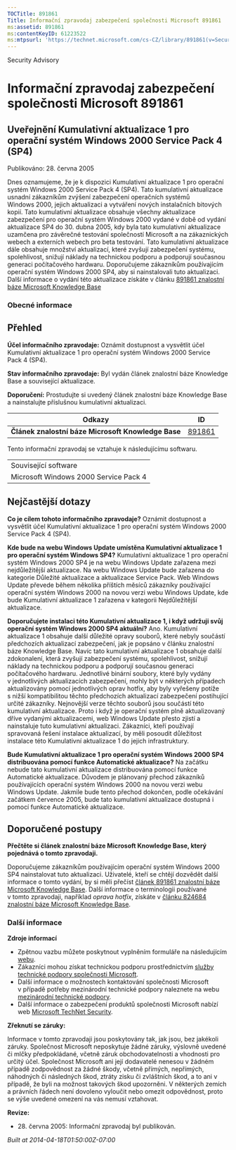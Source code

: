 ```yaml
---
TOCTitle: 891861
Title: Informační zpravodaj zabezpečení společnosti Microsoft 891861
ms:assetid: 891861
ms:contentKeyID: 61223522
ms:mtpsurl: 'https://technet.microsoft.com/cs-CZ/library/891861(v=Security.10)'
---
```


Security Advisory

Informační zpravodaj zabezpečení společnosti Microsoft 891861
=============================================================

Uveřejnění Kumulativní aktualizace 1 pro operační systém Windows 2000 Service Pack 4 (SP4)
------------------------------------------------------------------------------------------

Publikováno: 28. června 2005

Dnes oznamujeme, že je k dispozici Kumulativní aktualizace 1 pro operační systém Windows 2000 Service Pack 4 (SP4). Tato kumulativní aktualizace usnadní zákazníkům zvýšení zabezpečení operačních systémů Windows 2000, jejich aktualizaci a vytváření nových instalačních bitových kopií.
Tato kumulativní aktualizace obsahuje všechny aktualizace zabezpečení pro operační systém Windows 2000 vydané v době od vydání aktualizace SP4 do 30. dubna 2005, kdy byla tato kumulativní aktualizace uzamčena pro závěrečné testování společností Microsoft a na zákaznických webech a externích webech pro beta testování. Tato kumulativní aktualizace dále obsahuje množství aktualizací, které zvyšují zabezpečení systému, spolehlivost, snižují náklady na technickou podporu a podporují současnou generaci počítačového hardwaru.
Doporučujeme zákazníkům používajícím operační systém Windows 2000 SP4, aby si nainstalovali tuto aktualizaci. Další informace o vydání této aktualizace získáte v článku [891861 znalostní báze Microsoft Knowledge Base](http://support.microsoft.com/kb/891861)

### Obecné informace

Přehled
-------

<span></span>
**Účel informačního zpravodaje:** Oznámit dostupnost a vysvětlit účel Kumulativní aktualizace 1 pro operační systém Windows 2000 Service Pack 4 (SP4).

**Stav informačního zpravodaje:** Byl vydán článek znalostní báze Knowledge Base a související aktualizace.

**Doporučení:** Prostudujte si uvedený článek znalostní báze Knowledge Base a nainstalujte příslušnou kumulativní aktualizaci.

| Odkazy                                             | ID                                               |
|----------------------------------------------------|--------------------------------------------------|
| **Článek znalostní báze Microsoft Knowledge Base** | [891861](http://support.microsoft.com/kb/891861) |

Tento informační zpravodaj se vztahuje k následujícímu softwaru.

|                                       |
|---------------------------------------|
| Související software                  |
| Microsoft Windows 2000 Service Pack 4 |

Nejčastější dotazy
------------------

<span></span>
**Co je cílem tohoto informačního zpravodaje?**
Oznámit dostupnost a vysvětlit účel Kumulativní aktualizace 1 pro operační systém Windows 2000 Service Pack 4 (SP4).

**Kde bude na webu Windows Update umístěna Kumulativní aktualizace 1 pro operační systém Windows SP4?**
Kumulativní aktualizace 1 pro operační systém Windows 2000 SP4 je na webu Windows Update zařazena mezi nejdůležitější aktualizace. Na webu Windows Update bude zařazena do kategorie Důležité aktualizace a aktualizace Service Pack. Web Windows Update převede během několika příštích měsíců zákazníky používající operační systém Windows 2000 na novou verzi webu Windows Update, kde bude Kumulativní aktualizace 1 zařazena v kategorii Nejdůležitější aktualizace.

**Doporučujete instalaci této Kumulativní aktualizace 1, i když udržuji svůj operační systém Windows 2000 SP4 aktuální?**
Ano. Kumulativní aktualizace 1 obsahuje další důležité opravy souborů, které nebyly součástí předchozích aktualizací zabezpečení, jak je popsáno v článku znalostní báze Knowledge Base. Navíc tato kumulativní aktualizace 1 obsahuje další zdokonalení, která zvyšují zabezpečení systému, spolehlivost, snižují náklady na technickou podporu a podporují současnou generaci počítačového hardwaru. Jednotlivé binární soubory, které byly vydány v jednotlivých aktualizacích zabezpečení, mohly být v některých případech aktualizovány pomocí jednotlivých oprav hotfix, aby byly vyřešeny potíže s nižší kompatibilitou těchto předchozích aktualizací zabezpečení postihující určité zákazníky. Nejnovější verze těchto souborů jsou součástí této kumulativní aktualizace.
Proto i když je operační systém plně aktualizovaný dříve vydanými aktualizacemi, web Windows Update přesto zjistí a nainstaluje tuto kumulativní aktualizaci. Zákazníci, kteří používají spravovaná řešení instalace aktualizací, by měli posoudit důležitost instalace této Kumulativní aktualizace 1 do jejich infrastruktury.

**Bude Kumulativní aktualizace 1 pro operační systém Windows 2000 SP4 distribuována pomocí funkce Automatické aktualizace?**
Na začátku nebude tato kumulativní aktualizace distribuována pomocí funkce Automatické aktualizace. Důvodem je plánovaný přechod zákazníků používajících operační systém Windows 2000 na novou verzi webu Windows Update. Jakmile bude tento přechod dokončen, podle očekávání začátkem července 2005, bude tato kumulativní aktualizace dostupná i pomocí funkce Automatické aktualizace.

Doporučené postupy
------------------

<span></span>
**Přečtěte si článek znalostní báze Microsoft Knowledge Base, který pojednává o tomto zpravodaji.**

Doporučujeme zákazníkům používajícím operační systém Windows 2000 SP4 nainstalovat tuto aktualizaci. Uživatelé, kteří se chtějí dozvědět další informace o tomto vydání, by si měli přečíst [článek 891861 znalostní báze Microsoft Knowledge Base](http://support.microsoft.com/kb/891861).
Další informace o terminologii používané v tomto zpravodaji, například *oprava hotfix*, získáte v [článku 824684 znalostní báze Microsoft Knowledge Base](http://support.microsoft.com/kb/824684).

### Další informace

**Zdroje informací**

-   Zpětnou vazbu můžete poskytnout vyplněním formuláře na následujícím [webu](https://support.microsoft.com/common/survey.aspx?scid=sw;en;1257&amp;showpage=1&amp;ws=technet&amp;sd=tech).
-   Zákazníci mohou získat technickou podporu prostřednictvím [služby technické podpory společnosti Microsoft](http://go.microsoft.com/fwlink/?linkid=21131).
-   Další informace o možnostech kontaktování společnosti Microsoft v případě potřeby mezinárodní technické podpory naleznete na webu [mezinárodní technické podpory](http://go.microsoft.com/fwlink/?linkid=21155).
-   Další informace o zabezpečení produktů společnosti Microsoft nabízí web [Microsoft TechNet Security](http://www.microsoft.com/cze/technet/security/).

**Zřeknutí se záruky:**

Informace v tomto zpravodaji jsou poskytovány tak, jak jsou, bez jakékoli záruky. Společnost Microsoft neposkytuje žádné záruky, výslovně uvedené či mlčky předpokládané, včetně záruk obchodovatelnosti a vhodnosti pro určitý účel. Společnost Microsoft ani její dodavatelé nenesou v žádném případě zodpovědnost za žádné škody, včetně přímých, nepřímých, náhodných či následných škod, ztráty zisku či zvláštních škod, a to ani v případě, že byli na možnost takových škod upozorněni. V některých zemích a právních řádech není dovoleno vyloučit nebo omezit odpovědnost, proto se výše uvedené omezení na vás nemusí vztahovat.

**Revize:**

-   28. června 2005: Informační zpravodaj byl publikován.

*Built at 2014-04-18T01:50:00Z-07:00*
